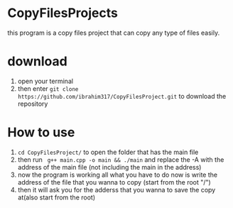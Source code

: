 # CopyFilesProjects
this program is a copy files project that can copy any type of files easily.

# download
1. open your terminal
2. then enter `git clone https://github.com/ibrahim317/CopyFilesProject.git` to download the repository
 # How to use
1. `cd CopyFilesProject/` to open the folder that has the main file
2. then run ` g++ main.cpp -o main && ./main` and replace the -A with the address of the main file (not including the main in the address)
3. now the program is working all what you have to do now is write the address of the file that you wanna to copy (start from the root "/")
4. then it will ask you for the adderss that you wanna to save the copy at(also start from the root)
